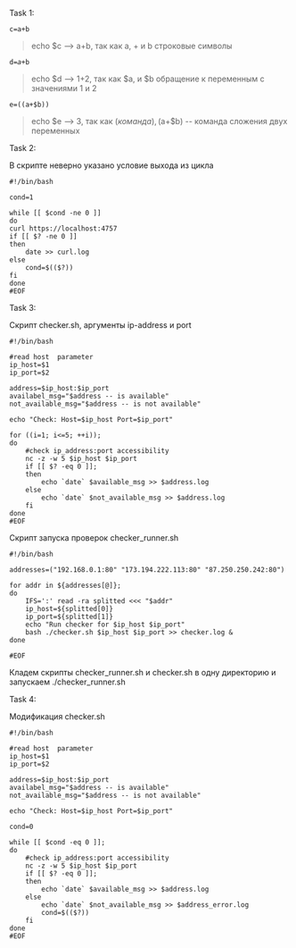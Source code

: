 Task 1:

<code>c=a+b</code>
> echo $c --> a+b, так как a, + и b строковые символы

<code>d=$a+$b</code>
> echo $d --> 1+2, так как $a, и $b обращение к переменным с значениями 1 и 2

<code>e=$(($a+$b))</code>
> echo $e --> 3, так как $(команда), ($a+$b) -- команда сложения двух переменных

Task 2:

<p>В скрипте неверно указано условие выхода из цикла</p>
 
```
#!/bin/bash

cond=1

while [[ $cond -ne 0 ]]
do
curl https://localhost:4757
if [[ $? -ne 0 ]] 
then
    date >> curl.log
else
    cond=$(($?))
fi
done
#EOF
```

Task 3:

<p>Скрипт checker.sh, аргументы ip-address и port</p>

```
#!/bin/bash

#read host  parameter
ip_host=$1
ip_port=$2

address=$ip_host:$ip_port
availabel_msg="$address -- is available"
not_available_msg="$address -- is not available"

echo "Check: Host=$ip_host Port=$ip_port"

for ((i=1; i<=5; ++i));
do
    #check ip_address:port accessibility
    nc -z -w 5 $ip_host $ip_port
    if [[ $? -eq 0 ]];
    then
        echo `date` $available_msg >> $address.log
    else
        echo `date` $not_available_msg >> $address.log
    fi
done
#EOF
```

<p>Скрипт запуска проверок checker_runner.sh</p>

```
#!/bin/bash

addresses=("192.168.0.1:80" "173.194.222.113:80" "87.250.250.242:80")

for addr in ${addresses[@]};
do
    IFS=':' read -ra splitted <<< "$addr"
    ip_host=${splitted[0]}
    ip_port=${splitted[1]}
    echo "Run checker for $ip_host $ip_port" 
    bash ./checker.sh $ip_host $ip_port >> checker.log & 
done

#EOF
```

<p>Кладем скрипты checker_runner.sh и checker.sh в одну директорию и запускаем ./checker_runner.sh</p>

Task 4:

<p>Модификация checker.sh</p>

```
#!/bin/bash

#read host  parameter
ip_host=$1
ip_port=$2

address=$ip_host:$ip_port
availabel_msg="$address -- is available"
not_available_msg="$address -- is not available"

echo "Check: Host=$ip_host Port=$ip_port"

cond=0

while [[ $cond -eq 0 ]];
do
    #check ip_address:port accessibility
    nc -z -w 5 $ip_host $ip_port
    if [[ $? -eq 0 ]];
    then
        echo `date` $available_msg >> $address.log
    else
        echo `date` $not_available_msg >> $address_error.log
        cond=$(($?))
    fi
done
#EOF
```
